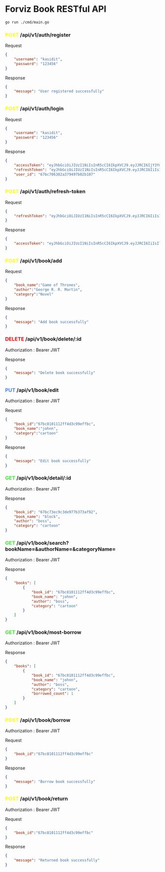 # Forviz Book RESTful API

```bash
go run ./cmd/main.go
```

### <span style="color:yellow">POST</span> /api/v1/auth/register

Request

```json
{
    "username": "kasidit",
    "password": "123456"
}
```

Response

```json
{
    "message": "User registered successfully"
}
```

### <span style="color:yellow">POST</span> /api/v1/auth/login

Request

```json
{
    "username": "kasidit",
    "password": "123456"
}
```

Response

```json
{
    "accessToken": "eyJhbGciOiJIUzI1NiIsInR5cCI6IkpXVCJ9.eyJJRCI6IjY3YmM3MDYzODJhMzc5NDk3YjAyYjEwNyIsIlVzZXJOYW1lIjoiSm9obiIsIkltYWdlIjoiIiwiZXhwIjoxNzQwNDg5NTcxfQ.xY_XOIgtNEdGxjwE2XBG6DuaUcEL7XngHekaTB8zUbY",
    "refreshToken": "eyJhbGciOiJIUzI1NiIsInR5cCI6IkpXVCJ9.eyJJRCI6IiIsIlVzZXJOYW1lIjoiIiwiSW1hZ2UiOiIiLCJleHAiOjE3NDEwMDc5NzF9.1AcCHFWAlPqhWO9yWeZUoFeaqhyhccP2Ga21cG1TRrE",
    "user_id": "67bc706382a379497b02b107"
}
```

### <span style="color:yellow">POST</span> /api/v1/auth/refresh-token

Request

```json
{
    "refreshToken": "eyJhbGciOiJIUzI1NiIsInR5cCI6IkpXVCJ9.eyJJRCI6IiIsIlVzZXJOYW1lIjoiIiwiSW1hZ2UiOiIiLCJleHAiOjE3NDEwMDc5NzF9.1AcCHFWAlPqhWO9yWeZUoFeaqhyhccP2Ga21cG1TRrE"
}
```

Response

```json
{
    "accessToken": "eyJhbGciOiJIUzI1NiIsInR5cCI6IkpXVCJ9.eyJJRCI6IiIsIlVzZXJOYW1lIjoiIiwiZXhwIjoxNzQwNDk1NDU1fQ.kSIStQJn4Ye4-NFvW0qOF5Z7Xt_0sMphISxXG-BCsxU"
}
```

### <span style="color:yellow">POST</span> /api/v1/book/add

Request

```json
{
    "book_name":"Game of Thrones",
    "author":"George R. R. Martin",
    "category":"Novel"
}
```

Response

```json
{
    "message": "Add book successfully"
}
```

### <span style="color:red">DELETE</span> /api/v1/book/delete/:id

Authorization : Bearer JWT

Response

```json
{
    "message": "Delete book successfully"
}
```

### <span style="color:rgb(71, 133, 247)">PUT</span> /api/v1/book/edit

Authorization : Bearer JWT

Request

```json
{
    "book_id":"67bc8101112ff4d3c99effbc",
    "book_name":"johnn",
    "category":"cartoon"
}
```

Response

```json
{
    "message": "Edit book successfully"
}
```

### <span style="color:rgb(63, 235, 48)">GET</span> /api/v1/book/detail/:id

Authorization : Bearer JWT

Response

```json
{
    "book_id": "67bc73ec9c3de977b373af92",
    "book_name": "block",
    "author": "boss",
    "category": "cartoon"
}
```

### <span style="color:rgb(63, 235, 48)">GET</span> /api/v1/book/search?bookName=&authorName=&categoryName=

Authorization : Bearer JWT

Response

```json
{
    "books": [
        {
            "book_id": "67bc8101112ff4d3c99effbc",
            "book_name": "johnn",
            "author": "boss",
            "category": "cartoon"
        }
    ]
}
```

### <span style="color:rgb(63, 235, 48)">GET</span> /api/v1/book/most-borrow

Authorization : Bearer JWT

Response

```json
{
    "books": [
        {
            "book_id": "67bc8101112ff4d3c99effbc",
            "book_name": "johnn",
            "author": "boss",
            "category": "cartoon",
            "borrowed_count": 1
        }
    ]
}
```
### <span style="color:yellow">POST</span> /api/v1/book/borrow

Authorization : Bearer JWT

Request

```json
{
    "book_id":"67bc8101112ff4d3c99effbc"
}
```

Response

```json
{
    "message": "Borrow book successfully"
}
```

### <span style="color:yellow">POST</span> /api/v1/book/return

Authorization : Bearer JWT

Request

```json
{
    "book_id":"67bc8101112ff4d3c99effbc"
}
```

Response

```json
{
    "message": "Returned book successfully"
}
```